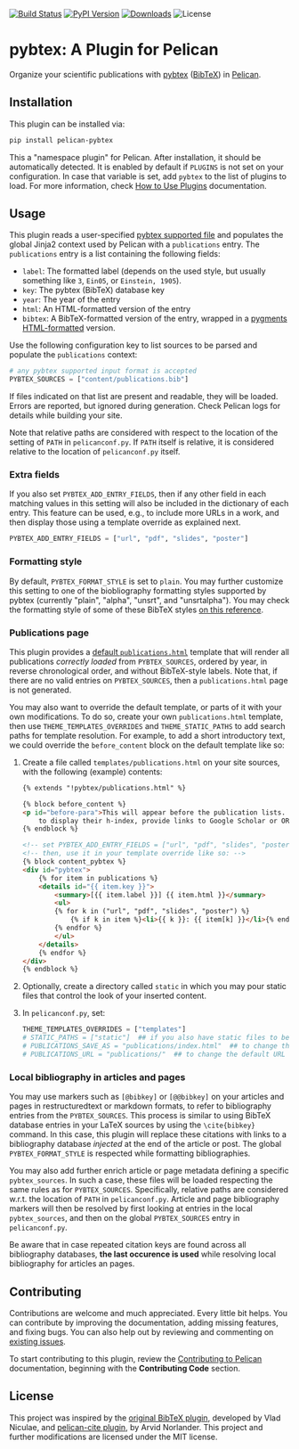 <!--
SPDX-FileCopyrightText: Copyright © 2024 André Anjos <andre.dos.anjos@gmail.com>
SPDX-License-Identifier: MIT
-->

[![Build Status](https://img.shields.io/github/actions/workflow/status/anjos/pelican-pybtex/main.yml?branch=main)](https://github.com/anjos/pelican-pybtex/actions)
[![PyPI Version](https://img.shields.io/pypi/v/pelican-pybtex)](https://pypi.org/project/pelican-pybtex/)
[![Downloads](https://img.shields.io/pypi/dm/pelican-pybtex)](https://pypi.org/project/pelican-pybtex/)
![License](https://img.shields.io/pypi/l/pelican-pybtex?color=blue)

# pybtex: A Plugin for Pelican

Organize your scientific publications with [pybtex](https://pybtex.org)
([BibTeX](https://www.bibtex.com/g/bibtex-format/)) in [Pelican](https://getpelican.com).

## Installation

This plugin can be installed via:

```sh
pip install pelican-pybtex
````

This a "namespace plugin" for Pelican.  After installation, it should be automatically
detected.  It is enabled by default if `PLUGINS` is not set on your configuration.  In
case that variable is set, add `pybtex` to the list of plugins to load. For more
information, check [How to Use
Plugins](https://docs.getpelican.com/en/latest/plugins.html#how-to-use-plugins)
documentation.

## Usage

This plugin reads a user-specified [pybtex supported
file](https://docs.pybtex.org/formats.html#bibliography-formats) and populates the
global Jinja2 context used by Pelican with a `publications` entry.  The `publications`
entry is a list containing the following fields:

* `label`: The formatted label (depends on the used style, but usually something like
`3`, `Ein05`, or `Einstein, 1905`).
* `key`: The pybtex (BibTeX) database key
* `year`: The year of the entry
* `html`: An HTML-formatted version of the entry
* `bibtex`: A BibTeX-formatted version of the entry, wrapped in a [pygments
HTML-formatted](https://pygments.org/docs/quickstart/) version.

Use the following configuration key to list sources to be parsed and populate the
`publications` context:

```python
# any pybtex supported input format is accepted
PYBTEX_SOURCES = ["content/publications.bib"]
```

If files indicated on that list are present and readable, they will be loaded. Errors are
reported, but ignored during generation.  Check Pelican logs for details while building
your site.

Note that relative paths are considered with respect to the location of the setting of
`PATH` in `pelicanconf.py`.  If `PATH` itself is relative, it is considered relative to
the location of `pelicanconf.py` itself.

### Extra fields

If you also set `PYBTEX_ADD_ENTRY_FIELDS`, then if any other field in each matching
values in this setting will also be included in the dictionary of each entry. This
feature can be used, e.g., to include more URLs in a work, and then display those using
a template override as explained next.

```python
PYBTEX_ADD_ENTRY_FIELDS = ["url", "pdf", "slides", "poster"]
```

### Formatting style

By default, `PYBTEX_FORMAT_STYLE` is set to `plain`.  You may further customize this
setting to one of the biobliography formatting styles supported by pybtex (currently
"plain", "alpha", "unsrt", and "unsrtalpha").  You may check the formatting style of
some of these BibTeX styles [on this
reference](https://www.overleaf.com/learn/latex/Bibtex_bibliography_styles).

### Publications page

This plugin provides a [default
`publications.html`](src/pelican/plugins/pybtex/templates/publications.html) template
that will render all publications *correctly loaded* from `PYBTEX_SOURCES`, ordered by
year, in reverse chronological order, and without BibTeX-style labels. Note that, if
there are no valid entries on `PYBTEX_SOURCES`, then a `publications.html` page is not
generated.

You may also want to override the default template, or parts of it with your own
modifications. To do so, create your own `publications.html` template, then use
`THEME_TEMPLATES_OVERRIDES` and `THEME_STATIC_PATHS` to add search paths for template
resolution.  For example, to add a short introductory text, we could override the
`before_content` block on the default template like so:

1. Create a file called `templates/publications.html` on your site sources, with the
   following (example) contents:

   ```html
   {% extends "!pybtex/publications.html" %}

   {% block before_content %}
   <p id="before-para">This will appear before the publication lists. One could use this
       to display their h-index, provide links to Google Scholar or ORCid.</p>
   {% endblock %}

   <!-- set PYBTEX_ADD_ENTRY_FIELDS = ["url", "pdf", "slides", "poster"] -->
   <!-- then, use it in your template override like so: -->
   {% block content_pybtex %}
   <div id="pybtex">
       {% for item in publications %}
       <details id="{{ item.key }}">
           <summary>[{{ item.label }}] {{ item.html }}</summary>
           <ul>
           {% for k in ("url", "pdf", "slides", "poster") %}
               {% if k in item %}<li>{{ k }}: {{ item[k] }}</li>{% endif %}
           {% endfor %}
           </ul>
       </details>
       {% endfor %}
   </div>
   {% endblock %}
   ```

2. Optionally, create a directory called `static` in which you may pour static files
   that control the look of your inserted content.
3. In `pelicanconf.py`, set:

   ```python
   THEME_TEMPLATES_OVERRIDES = ["templates"]
   # STATIC_PATHS = ["static"]  ## if you also have static files to be copied
   # PUBLICATIONS_SAVE_AS = "publications/index.html"  ## to change the default output file
   # PUBLICATIONS_URL = "publications/"  ## to change the default URL for publications
   ```

### Local bibliography in articles and pages

You may use markers such as `[@bibkey]` or `[@@bibkey]` on your articles and pages in
restructuredtext or markdown formats, to refer to bibliography entries from the
`PYBTEX_SOURCES`.  This process is similar to using BibTeX database entries in your
LaTeX sources by using the `\cite{bibkey}` command. In this case, this plugin will
replace these citations with links to a bibliography database *injected* at the end of
the article or post. The global `PYBTEX_FORMAT_STYLE` is respected while formatting
bibliographies.

You may also add further enrich article or page metadata defining a specific
`pybtex_sources`.  In such a case, these files will be loaded respecting the same rules
as for `PYBTEX_SOURCES`. Specifically, relative paths are considered w.r.t. the location
of `PATH` in `pelicanconf.py`. Article and page bibliography markers will then be
resolved by first looking at entries in the local `pybtex_sources`, and then on the
global `PYBTEX_SOURCES` entry in `pelicanconf.py`.

Be aware that in case repeated citation keys are found across all bibliography
databases, **the last occurence is used** while resolving local bibliography for
articles an pages.

## Contributing

Contributions are welcome and much appreciated. Every little bit helps. You can
contribute by improving the documentation, adding missing features, and fixing bugs. You
can also help out by reviewing and commenting on [existing
issues](https://github.com/anjos/pelican-pybtex/issues).

To start contributing to this plugin, review the [Contributing to
Pelican](https://docs.getpelican.com/en/latest/contribute.html) documentation, beginning
with the **Contributing Code** section.

## License

This project was inspired by the [original BibTeX
plugin](https://github.com/vene/pelican-bibtex), developed by Vlad Niculae, and
[pelican-cite plugin](https://github.com/VorpalBlade/pelican-cite), by Arvid Norlander.
This project and further modifications are licensed under the MIT license.
